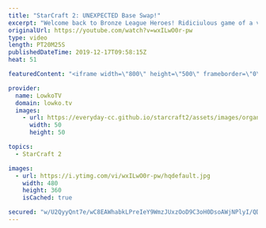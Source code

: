 ```yaml
---
title: "StarCraft 2: UNEXPECTED Base Swap!"
excerpt: "Welcome back to Bronze League Heroes! Ridiciulous game of a viewer submitted match in StarCraft 2. In this Gold League Terran versus Protoss the Protoss decides to open up very aggressively. He likely was inspired by Florencio and decides to throw the Nexus inside his opponents main base and then recall"
originalUrl: https://youtube.com/watch?v=wxILwO0r-pw
type: video
length: PT20M25S
publishedDateTime: 2019-12-17T09:58:15Z
heat: 51

featuredContent: "<iframe width=\"800\" height=\"500\" frameborder=\"0\" src=\"https://www.youtube.com/embed/wxILwO0r-pw\" allow=\"accelerometer; autoplay; encrypted-media; gyroscope; picture-in-picture\" allowfullscreen></iframe>"

provider:
  name: LowkoTV
  domain: lowko.tv
  images:
    - url: https://everyday-cc.github.io/starcraft2/assets/images/organizations/lowko.tv-50x50.jpg
      width: 50
      height: 50

topics:
  - StarCraft 2

images:
  - url: https://i.ytimg.com/vi/wxILwO0r-pw/hqdefault.jpg
    width: 480
    height: 360
    isCached: true

secured: "w/U2QyyQnt7e/wC8EAWhabkLPreIeY9WmzJUxzOoD9C3oH0DsoAWjNPlyI/QD7x8GDpMkmGPlYHgu2WRzv8PWsv8J5WVWic12aV9eJU2M86dh0jZhW/KyxlXI2Pzn8pTvAv/HM/OkGHTVpyqA+CPU6ttvHfFg9wtQ/v3Z530CLkq4m/clRdDAwiCHeWUXKCXQpYm8r7VtbRb/SZDvGsZQHIwcv0NJQfc5Q3Aq66iw/XkiQbrhhNvby1Z2bkTBcH12/cYnqgMncTCYvOCJCN/GwN4XnKXGFzHpX0o1i1ojm6sN5QUuLZDOd7jiqOMAXBpCwT7DQnqsX8vJxLrpJZGlF6JZt0mb6YrMRhe1GgqmZJN+1PFDr+7mQ3QwI6LOXkboSyr9tCkbjM8Qe+CHiY1YSbqOyQSdRtLokPMcmmQ+L+J61WaruStjkxw0h6Of2lX;9upd267DmUCn95J8Wa/eKA=="
---
```


